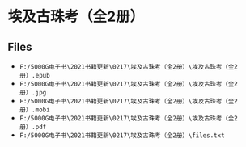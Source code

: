 # 埃及古珠考（全2册）

## Files

- `F:/5000G电子书\2021书籍更新\0217\埃及古珠考（全2册）\埃及古珠考（全2册）.epub`
- `F:/5000G电子书\2021书籍更新\0217\埃及古珠考（全2册）\埃及古珠考（全2册）.jpg`
- `F:/5000G电子书\2021书籍更新\0217\埃及古珠考（全2册）\埃及古珠考（全2册）.mobi`
- `F:/5000G电子书\2021书籍更新\0217\埃及古珠考（全2册）\埃及古珠考（全2册）.pdf`
- `F:/5000G电子书\2021书籍更新\0217\埃及古珠考（全2册）\files.txt`
